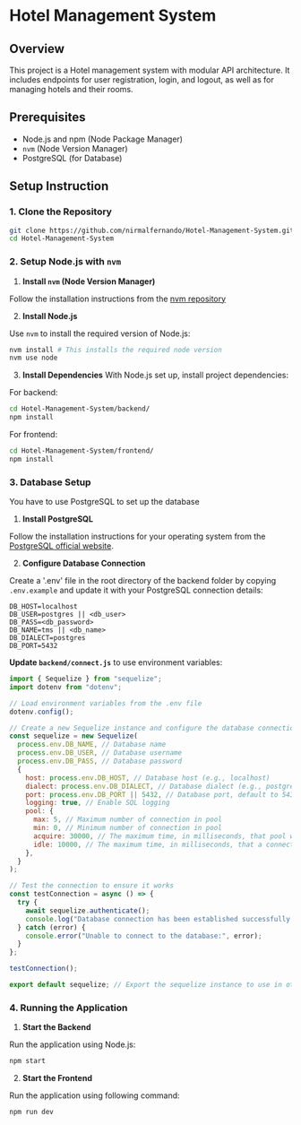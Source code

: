 # Hotel Management System

## Overview

This project is a Hotel management system with modular API architecture. It includes endpoints for user registration, login, and logout, as well as for managing hotels and their rooms.

## Prerequisites

- Node.js and npm (Node Package Manager)
- `nvm` (Node Version Manager)
- PostgreSQL (for Database)

## Setup Instruction

### 1. Clone the Repository

```bash
git clone https://github.com/nirmalfernando/Hotel-Management-System.git
cd Hotel-Management-System
```

### 2. Setup Node.js with `nvm`

1. **Install `nvm` (Node Version Manager)**

Follow the installation instructions from the [nvm repository](https://github.com/nvm-sh/nvm#installing-and-updating)

2. **Install Node.js**

Use `nvm` to install the required version of Node.js:

```bash
nvm install # This installs the required node version
nvm use node
```

3. **Install Dependencies**
   With Node.js set up, install project dependencies:

For backend:

```bash
cd Hotel-Management-System/backend/
npm install
```

For frontend:

```bash
cd Hotel-Management-System/frontend/
npm install
```

### 3. Database Setup

You have to use PostgreSQL to set up the database

1. **Install PostgreSQL**

Follow the installation instructions for your operating system from the [PostgreSQL official website](https://www.postgresql.org/download/).

2. **Configure Database Connection**

Create a '.env' file in the root directory of the backend folder by copying `.env.example` and update it with your PostgreSQL connection details:

```plaintext
DB_HOST=localhost
DB_USER=postgres || <db_user>
DB_PASS=<db_password>
DB_NAME=tms || <db_name>
DB_DIALECT=postgres
DB_PORT=5432
```

**Update `backend/connect.js`** to use environment variables:

```javascript
import { Sequelize } from "sequelize";
import dotenv from "dotenv";

// Load environment variables from the .env file
dotenv.config();

// Create a new Sequelize instance and configure the database connection
const sequelize = new Sequelize(
  process.env.DB_NAME, // Database name
  process.env.DB_USER, // Database username
  process.env.DB_PASS, // Database password
  {
    host: process.env.DB_HOST, // Database host (e.g., localhost)
    dialect: process.env.DB_DIALECT, // Database dialect (e.g., postgres)
    port: process.env.DB_PORT || 5432, // Database port, default to 5432
    logging: true, // Enable SQL logging
    pool: {
      max: 5, // Maximum number of connection in pool
      min: 0, // Minimum number of connection in pool
      acquire: 30000, // The maximum time, in milliseconds, that pool will try to get connection before throwing error
      idle: 10000, // The maximum time, in milliseconds, that a connection can be idle before being released
    },
  }
);

// Test the connection to ensure it works
const testConnection = async () => {
  try {
    await sequelize.authenticate();
    console.log("Database connection has been established successfully.");
  } catch (error) {
    console.error("Unable to connect to the database:", error);
  }
};

testConnection();

export default sequelize; // Export the sequelize instance to use in other parts of your app
```

### 4. Running the Application

1. **Start the Backend**

Run the application using Node.js:

```bash
npm start
```
2. **Start the Frontend**

Run the application using following command:

```bash
npm run dev
```
